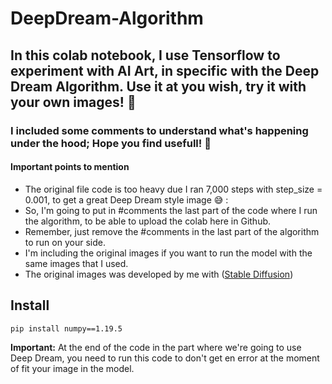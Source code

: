 # DeepDream-Algorithm

## In this colab notebook, I use Tensorflow to experiment with AI Art, in specific with the Deep Dream Algorithm. Use it at you wish, try it with your own images! 🙂
 
### I included some comments to understand what's happening under the hood; Hope you find usefull! 🙌

#### Important points to mention

- The original file code is too heavy due I ran 7,000 steps with step_size = 0.001, to get a great Deep Dream style image 😅 :
- So, I'm going to put in #comments the last part of the code where I run the algorithm, to be able to upload the colab here in Github.
- Remember, just remove the #comments in the last part of the algorithm to run on your side. 
- I'm including the original images if you want to run the model with the same images that I used. 
- The original images was developed by me with ([Stable Diffusion](https://github.com/CompVis/stable-diffusion))

## Install

```
pip install numpy==1.19.5
```

**Important:** At the end of the code in the part where we're going to use Deep Dream, you need to run this code to don't get en error at the moment of fit your image in the model. 
